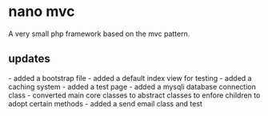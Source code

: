 <h1>nano mvc</h1>
<p>
A very small php framework based on the mvc pattern.
</p>
<h2>updates</h2>
- added a bootstrap file
- added a default index view for testing
- added a caching system
- added a test page
- added a mysqli database connection class
- converted main core classes to abstract classes to enfore children to adopt certain methods
- added a send email class and test
